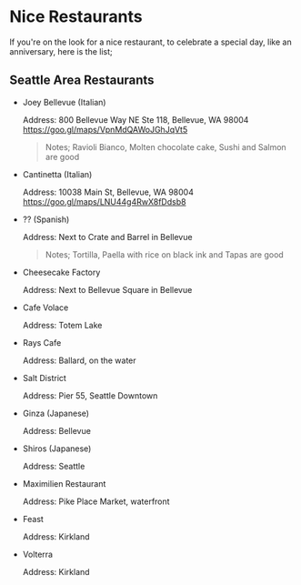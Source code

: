 # Nice Restaurants

If you're on the look for a nice restaurant, to celebrate a special day, like an anniversary, here is the list;

## Seattle Area Restaurants

- Joey Bellevue (Italian)

  Address:
  800 Bellevue Way NE Ste 118, Bellevue, WA 98004
  https://goo.gl/maps/VpnMdQAWoJGhJqVt5

  > Notes; Ravioli Bianco, Molten chocolate cake, Sushi and Salmon are good

- Cantinetta (Italian)

  Address:
  10038 Main St, Bellevue, WA 98004
  https://goo.gl/maps/LNU44g4RwX8fDdsb8

- ?? (Spanish)

  Address: Next to Crate and Barrel in Bellevue

  > Notes; Tortilla, Paella with rice on black ink and Tapas are good

- Cheesecake Factory

  Address: Next to Bellevue Square in Bellevue

- Cafe Volace

  Address: Totem Lake

- Rays Cafe

  Address: Ballard, on the water

- Salt District

  Address: Pier 55, Seattle Downtown

- Ginza (Japanese)

  Address: Bellevue

- Shiros (Japanese)

  Address: Seattle

- Maximilien Restaurant

  Address: Pike Place Market, waterfront

- Feast

  Address: Kirkland

- Volterra

  Address: Kirkland
